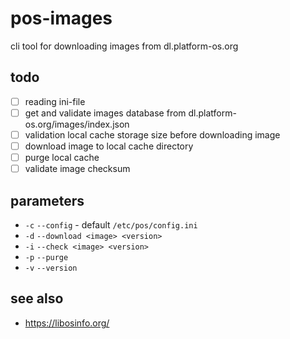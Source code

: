 # pos-images

cli tool for downloading images from dl.platform-os.org

## todo

- [ ] reading ini-file
- [ ] get and validate images database from dl.platform-os.org/images/index.json
- [ ] validation local cache storage size before downloading image
- [ ] download image to local cache directory
- [ ] purge local cache
- [ ] validate image checksum

## parameters

- `-c` `--config` - default `/etc/pos/config.ini`
- `-d` `--download <image> <version>`
- `-i` `--check <image> <version>`
- `-p` `--purge`
- `-v` `--version`

## see also

- https://libosinfo.org/